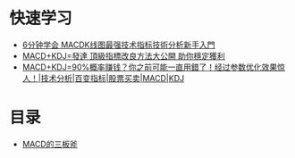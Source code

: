 
# 快速学习

* [6分钟学会 MACDK线图最强技术指标技術分析新手入門](https://www.youtube.com/watch?v=ozugcWisz8o)
* [MACD+KDJ=發達 頂級指標改良方法大公開 助你穩定獲利](https://www.youtube.com/watch?v=9ODWdAyQr1Q)
* [MACD+KDJ=90%概率赚钱？你之前可能一直用錯了！经过参数优化效果惊人！|技术分析|百变指标|股票买卖|MACD|KDJ](https://www.youtube.com/watch?v=FfdXVcnRfoo)


# 目录

* [MACD的三板斧](https://weread.qq.com/web/reader/d7c32f9071d7b82ed7c9b52kc9f326d018c9f0f895fb5e4)
